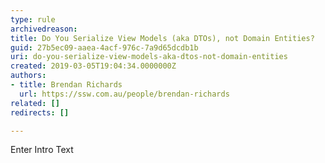 ```yaml
---
type: rule
archivedreason: 
title: Do You Serialize View Models (aka DTOs), not Domain Entities?
guid: 27b5ec09-aaea-4acf-976c-7a9d65dcdb1b
uri: do-you-serialize-view-models-aka-dtos-not-domain-entities
created: 2019-03-05T19:04:34.0000000Z
authors:
- title: Brendan Richards
  url: https://ssw.com.au/people/brendan-richards
related: []
redirects: []

---
```



Enter Intro Text
<br><excerpt class='endintro'></excerpt><br>



